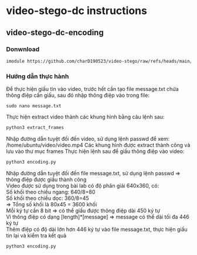 # video-stego-dc instructions
## video-stego-dc-encoding
### Donwnload
```bash
imodule https://github.com/charD190523/video-stego/raw/refs/heads/main/video-stego-dc-encoding.tar
```
### Hướng dẫn thực hành
Để thực hiện giấu tin vào video, trước hết cần tạo file message.txt chứa thông điệp cần giấu, sau đó nhập thông điệp vào trong file:
```
sudo nano message.txt
```
Thực hiện extract video thành các khung hình bằng câu lệnh sau:
```python
python3 extract_frames
```
Nhập đường dẫn tuyệt đối đến video, sử dụng lệnh passwd để xem: /home/ubuntu/video/video.mp4
Các khung hình được extract thành công và lưu vào thư mục frames
Thực hiện lệnh sau để giấu thông điệp vào video:
```python
python3 encoding.py
```

Nhập đường dẫn tuyệt đối đến file message.txt, sử dụng lệnh passwd => thông điệp được giấu thành công <br>
Video được sử dụng trong bài lab có độ phân giải 640x360, có: <br>
Số khối theo chiều ngang: 640/8=80 <br>
Số khối theo chiều dọc: 360/8=45 <br>
=> Tổng số khối là 80x45 = 3600 khối <br>
Mỗi ký tự cần 8 bit => có thể giấu được thông điệp dài 450 ký tự <br>
Vì thông điệp có dạng [length]*[message] => message có thể dài tối đa 446 ký tự <br>
Thêm điệp có độ dài lớn hơn 446 ký tự vào file message.txt, thực hiện giấu tin lại và kiểm tra kết quả <br>

```python
python3 encoding.py
```
